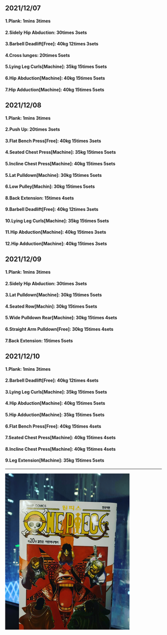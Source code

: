 ## 2021/12/07
#### 1.Plank: 1mins 3times
#### 2.Sidely Hip Abduction: 30times 3sets
#### 3.Barbell Deadlift\[Free\]: 40kg 12times 3sets
#### 4.Cross lunges: 20times 5sets
#### 5.Lying Leg Curls\[Machine\]: 35kg 15times 5sets
#### 6.Hip Abduction\[Machine\]: 40kg 15times 5sets
#### 7.Hip Adduction\[Machine\]: 40kg 15times 5sets

## 2021/12/08
#### 1.Plank: 1mins 3times
#### 2.Push Up: 20times 3sets
#### 3.Flat Bench Press\[Free\]: 40kg 15times 3sets
#### 4.Seated Chest Press\[Machine\]: 35kg 15times 5sets
#### 5.Incline Chest Press\[Machine\]: 40kg 15times 5sets
#### 5.Lat Pulldown\[Machine\]: 30kg 15times 5sets
#### 6.Low Pulley\[Machin]: 30kg 15times 5sets
#### 8.Back Extension: 15times 4sets
#### 9.Barbell Deadlift\[Free\]: 40kg 12times 3sets
#### 10.Lying Leg Curls\[Machine\]: 35kg 15times 5sets
#### 11.Hip Abduction\[Machine\]: 40kg 15times 3sets
#### 12.Hip Adduction\[Machine\]: 40kg 15times 3sets

## 2021/12/09
#### 1.Plank: 1mins 3times
#### 2.Sidely Hip Abduction: 30times 3sets
#### 3.Lat Pulldown\[Machine\]: 30kg 15times 5sets
#### 4.Seated Row\[Machin]: 30kg 15times 5sets
#### 5.Wide Pulldown Rear\[Machine\]: 30kg 15times 4sets
#### 6.Straight Arm Pulldown\[Free\]: 30kg 15times 4sets
#### 7.Back Extension: 15times 5sets

## 2021/12/10
#### 1.Plank: 1mins 3times
#### 2.Barbell Deadlift\[Free\]: 40kg 12times 4sets
#### 3.Lying Leg Curls\[Machine\]: 35kg 15times 5sets
#### 4.Hip Abduction\[Machine\]: 40kg 15times 5sets
#### 5.Hip Adduction\[Machine\]: 35kg 15times 5sets
#### 6.Flat Bench Press\[Free\]: 40kg 15times 4sets
#### 7.Seated Chest Press\[Machine\]: 40kg 15times 4sets
#### 8.Incline Chest Press\[Machine\]: 40kg 15times 4sets
#### 9.Leg Extension\[Machine]: 35kg 15times 5sets

---

<img src='./_resources/__020.jpg' width='400px' />
